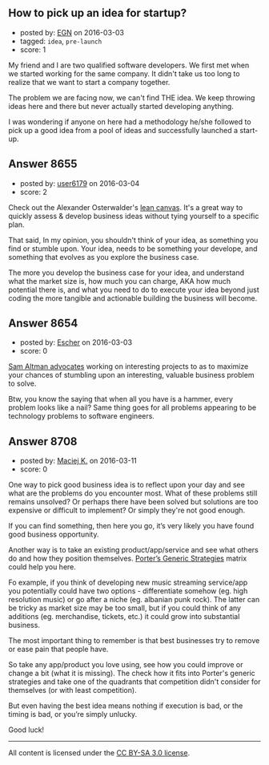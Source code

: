 ## How to pick up an idea for startup?

- posted by: [EGN](https://stackexchange.com/users/1280068/egn) on 2016-03-03
- tagged: `idea`, `pre-launch`
- score: 1

My friend and I are two qualified software developers. We first met when we started working for the same company. It didn't take us too long to realize that we want to start a company together.

The problem we are facing now, we can't find THE idea. We keep throwing ideas here and there but never actually started developing anything.

I was wondering if anyone on here had a methodology he/she followed to pick up a good idea from a pool of ideas and successfully launched a start-up.


## Answer 8655

- posted by: [user6179](https://stackexchange.com/users/3251448/user6179) on 2016-03-04
- score: 2

<p>Check out the Alexander Osterwalder's <a href="https://canvanizer.com/" rel="nofollow">lean canvas</a>. It's a great way to quickly assess &amp; develop business ideas without tying yourself to a specific plan. </p>

<p>That said, In my opinion, you shouldn't think of your idea, as something you find or stumble upon. Your idea, needs to be something your develope, and something that evolves as you explore the business case. </p>

<p>The more you develop the business case for your idea, and understand what the market size is, how much you can charge, AKA how much potential there is, and what you need to do to execute your idea beyond just coding the more tangible and actionable building the business will become. </p>



## Answer 8654

- posted by: [Escher](https://stackexchange.com/users/4623443/escher) on 2016-03-03
- score: 0

<p><a href="http://blog.samaltman.com/advice-for-ambitious-19-year-olds" rel="nofollow">Sam Altman advocates</a> working on interesting projects to as to maximize your chances of stumbling upon an interesting, valuable business problem to solve.</p>

<p>Btw, you know the saying that when all you have is a hammer, every problem looks like a nail? Same thing goes for all problems appearing to be technology problems to software engineers.</p>



## Answer 8708

- posted by: [Maciej K.](https://stackexchange.com/users/7439907/maciej-k) on 2016-03-11
- score: 0

<p>One way to pick good business idea is to reflect upon your day and see what are the problems do you encounter most. What of these problems still remains unsolved? Or perhaps there have been solved but solutions are too expensive or difficult to implement? Or simply they're not good enough.</p>

<p>If you can find something, then here you go, it’s very likely you have found good business opportunity.</p>

<p>Another way is to take an existing product/app/service and see what others do and how they position themselves. <a href="https://en.wikipedia.org/wiki/Porter%27s_generic_strategies" rel="nofollow">Porter’s Generic Strategies</a> matrix could help you here.</p>

<p>Fo example, if you think of developing new music streaming service/app you potentially could have two options - differentiate somehow (eg. high resolution music) or go after a niche (eg. albanian punk rock). The latter can be tricky as market size may be too small, but if you could think of any additions (eg. merchandise, tickets, etc.) it could grow into substantial business.</p>

<p>The most important thing to remember is that best businesses try to remove or ease pain that people have.</p>

<p>So take any app/product you love using, see how you could improve or change a bit (what it is missing). The check how it fits into Porter's generic strategies and take one of the quadrants that competition didn't consider for themselves (or with least competition).</p>

<p>But even having the best idea means nothing if execution is bad, or the timing is bad, or you’re simply unlucky.</p>

<p>Good luck!</p>




---

All content is licensed under the [CC BY-SA 3.0 license](https://creativecommons.org/licenses/by-sa/3.0/).
